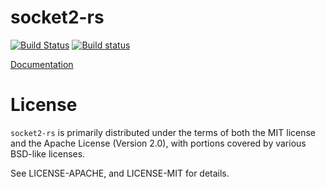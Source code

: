 # socket2-rs

[![Build Status](https://travis-ci.org/alexcrichton/socket2-rs.svg?branch=master)](https://travis-ci.org/alexcrichton/socket2-rs)
[![Build status](https://ci.appveyor.com/api/projects/status/hovebj1gr4bgm3d9?svg=true)](https://ci.appveyor.com/project/alexcrichton/socket2-rs)

[Documentation](https://docs.rs/socket2)

# License

`socket2-rs` is primarily distributed under the terms of both the MIT license and
the Apache License (Version 2.0), with portions covered by various BSD-like
licenses.

See LICENSE-APACHE, and LICENSE-MIT for details.
